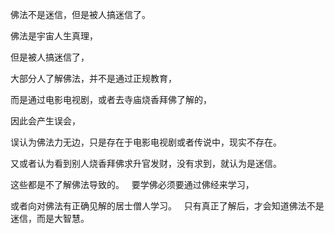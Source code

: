 佛法不是迷信，但是被人搞迷信了。

佛法是宇宙人生真理，

但是被人搞迷信了，

大部分人了解佛法，并不是通过正规教育，

而是通过电影电视剧，或者去寺庙烧香拜佛了解的，

因此会产生误会，

误认为佛法力无边，只是存在于电影电视剧或者传说中，现实不存在。

又或者认为看到别人烧香拜佛求升官发财，没有求到，就认为是迷信。

这些都是不了解佛法导致的。
&nbsp;
要学佛必须要通过佛经来学习，

或者向对佛法有正确见解的居士僧人学习。
&nbsp;
只有真正了解后，才会知道佛法不是迷信，而是大智慧。